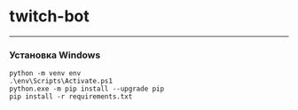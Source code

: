 # twitch-bot
---

### Установка Windows
    python -m venv env
    .\env\Scripts\Activate.ps1
    python.exe -m pip install --upgrade pip
    pip install -r requirements.txt
